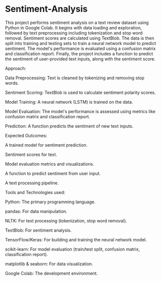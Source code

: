# Sentiment-Analysis
This project performs sentiment analysis on a text review dataset using Python in Google Colab. It begins with data loading and exploration, followed by text preprocessing including tokenization and stop word removal. Sentiment scores are calculated using TextBlob. The data is then split into training and testing sets to train a neural network model to predict sentiment. The model's performance is evaluated using a confusion matrix and classification report. Finally, the project includes a function to predict the sentiment of user-provided text inputs, along with the sentiment score.

Approach:

Data Preprocessing: Text is cleaned by tokenizing and removing stop words.

Sentiment Scoring: TextBlob is used to calculate sentiment polarity scores.

Model Training: A neural network (LSTM) is trained on the data.

Model Evaluation: The model's performance is assessed using metrics like confusion matrix and classification report.

Prediction: A function predicts the sentiment of new text inputs.

Expected Outcomes:

A trained model for sentiment prediction.

Sentiment scores for text.

Model evaluation metrics and visualizations.

A function to predict sentiment from user input.

A text processing pipeline.

Tools and Technologies used:

Python: The primary programming language.

pandas: For data manipulation.

NLTK: For text processing (tokenization, stop word removal).

TextBlob: For sentiment analysis.

TensorFlow/Keras: For building and training the neural network model.

scikit-learn: For model evaluation (train/test split, confusion matrix, classification report).

matplotlib & seaborn: For data visualization.

Google Colab: The development environment.
